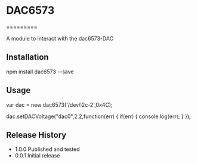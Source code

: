 # DAC6573
=========

A module to interact with the dac6573-DAC

## Installation

  npm install dac6573 --save

## Usage
var dac = new dac6573('/dev/i2c-2',0x4C);

dac.setDACVoltage("dac0",2.2,function(err)
{
    if(err)
    {
        console.log(err);
    }
});

## Release History

* 1.0.0 Published and tested
* 0.0.1 Initial release
